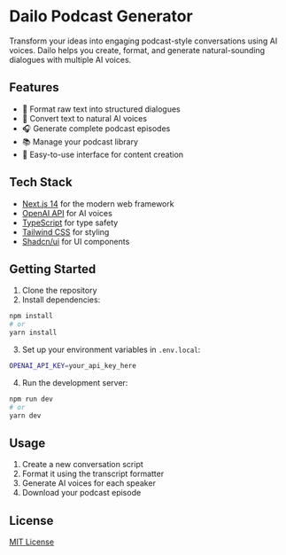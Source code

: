 # Dailo Podcast Generator

Transform your ideas into engaging podcast-style conversations using AI voices. Dailo helps you create, format, and generate natural-sounding dialogues with multiple AI voices.

## Features

- 📝 Format raw text into structured dialogues
- 🎤 Convert text to natural AI voices
- 🎧 Generate complete podcast episodes
- 📚 Manage your podcast library
- 🔄 Easy-to-use interface for content creation

## Tech Stack

- [Next.js 14](https://nextjs.org/) for the modern web framework
- [OpenAI API](https://platform.openai.com/docs/api-reference) for AI voices
- [TypeScript](https://www.typescriptlang.org/) for type safety
- [Tailwind CSS](https://tailwindcss.com/) for styling
- [Shadcn/ui](https://ui.shadcn.com/) for UI components

## Getting Started

1. Clone the repository
2. Install dependencies:

```bash
npm install
# or
yarn install
```

3. Set up your environment variables in `.env.local`:

```bash
OPENAI_API_KEY=your_api_key_here
```

4. Run the development server:

```bash
npm run dev
# or
yarn dev
```

## Usage

1. Create a new conversation script
2. Format it using the transcript formatter
3. Generate AI voices for each speaker
4. Download your podcast episode

## License

[MIT License](LICENSE)
